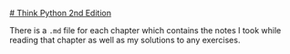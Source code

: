 [# Think Python 2nd Edition](https://greenteapress.com/wp/think-python-2e/)

There is a `.md` file for each chapter which contains the notes I took while reading that chapter as well as my solutions to any exercises.